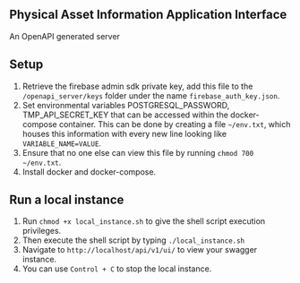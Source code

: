 ## Physical Asset Information Application Interface
An OpenAPI generated server 

## Setup
1. Retrieve the firebase admin sdk private key, add this file to the `/openapi_server/keys` folder under the name `firebase_auth_key.json`.
2. Set environmental variables POSTGRESQL_PASSWORD, TMP_API_SECRET_KEY that can be accessed within the docker-compose container. This can be done by creating a file `~/env.txt`, which houses this information with every new line looking like `VARIABLE_NAME=VALUE`.  
3. Ensure that no one else can view this file by running `chmod 700 ~/env.txt`.
4. Install docker and docker-compose.

## Run a local instance
1. Run `chmod +x local_instance.sh` to give the shell script execution privileges.
2. Then execute the shell script by typing `./local_instance.sh`
3. Navigate to `http://localhost/api/v1/ui/` to view your swagger instance.
3. You can use `Control + C` to stop the local instance.
